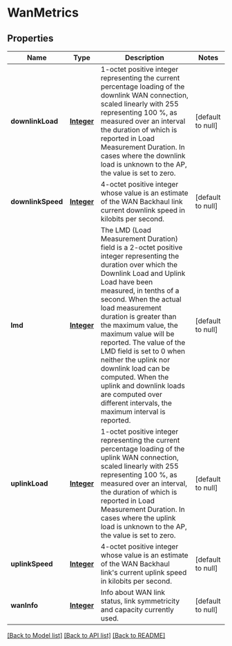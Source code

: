 # WanMetrics
## Properties

Name | Type | Description | Notes
------------ | ------------- | ------------- | -------------
**downlinkLoad** | [**Integer**](integer.md) | 1-octet positive integer representing the current percentage loading of the downlink WAN connection, scaled linearly with 255 representing 100 %, as measured over an interval the duration of which is reported in Load Measurement Duration. In cases where the downlink load is unknown to the AP, the value is set to zero. | [default to null]
**downlinkSpeed** | [**Integer**](integer.md) | 4-octet positive integer whose value is an estimate of the WAN Backhaul link current downlink speed in kilobits per second. | [default to null]
**lmd** | [**Integer**](integer.md) | The LMD (Load Measurement Duration) field is a 2-octet positive integer representing the duration over which the Downlink Load and Uplink Load have been measured, in tenths of a second. When the actual load measurement duration is greater than the maximum value, the maximum value will be reported. The value of the LMD field is set to 0 when neither the uplink nor downlink load can be computed. When the uplink and downlink loads are computed over different intervals, the maximum interval is reported. | [default to null]
**uplinkLoad** | [**Integer**](integer.md) | 1-octet positive integer representing the current percentage loading of the uplink WAN connection, scaled linearly with 255 representing 100 %, as measured over an interval, the duration of which is reported in Load Measurement Duration. In cases where the uplink load is unknown to the AP, the value is set to zero. | [default to null]
**uplinkSpeed** | [**Integer**](integer.md) | 4-octet positive integer whose value is an estimate of the WAN Backhaul link&#39;s current uplink speed in kilobits per second. | [default to null]
**wanInfo** | [**Integer**](integer.md) | Info about WAN link status, link symmetricity and capacity currently used. | [default to null]

[[Back to Model list]](../README.md#documentation-for-models) [[Back to API list]](../README.md#documentation-for-api-endpoints) [[Back to README]](../README.md)

